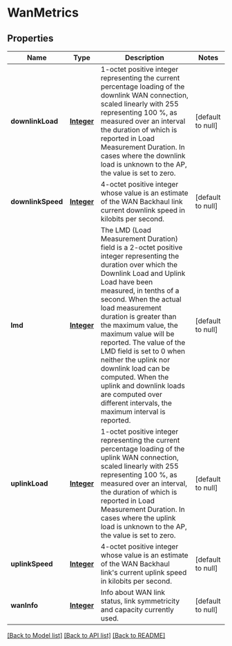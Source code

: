 # WanMetrics
## Properties

Name | Type | Description | Notes
------------ | ------------- | ------------- | -------------
**downlinkLoad** | [**Integer**](integer.md) | 1-octet positive integer representing the current percentage loading of the downlink WAN connection, scaled linearly with 255 representing 100 %, as measured over an interval the duration of which is reported in Load Measurement Duration. In cases where the downlink load is unknown to the AP, the value is set to zero. | [default to null]
**downlinkSpeed** | [**Integer**](integer.md) | 4-octet positive integer whose value is an estimate of the WAN Backhaul link current downlink speed in kilobits per second. | [default to null]
**lmd** | [**Integer**](integer.md) | The LMD (Load Measurement Duration) field is a 2-octet positive integer representing the duration over which the Downlink Load and Uplink Load have been measured, in tenths of a second. When the actual load measurement duration is greater than the maximum value, the maximum value will be reported. The value of the LMD field is set to 0 when neither the uplink nor downlink load can be computed. When the uplink and downlink loads are computed over different intervals, the maximum interval is reported. | [default to null]
**uplinkLoad** | [**Integer**](integer.md) | 1-octet positive integer representing the current percentage loading of the uplink WAN connection, scaled linearly with 255 representing 100 %, as measured over an interval, the duration of which is reported in Load Measurement Duration. In cases where the uplink load is unknown to the AP, the value is set to zero. | [default to null]
**uplinkSpeed** | [**Integer**](integer.md) | 4-octet positive integer whose value is an estimate of the WAN Backhaul link&#39;s current uplink speed in kilobits per second. | [default to null]
**wanInfo** | [**Integer**](integer.md) | Info about WAN link status, link symmetricity and capacity currently used. | [default to null]

[[Back to Model list]](../README.md#documentation-for-models) [[Back to API list]](../README.md#documentation-for-api-endpoints) [[Back to README]](../README.md)

